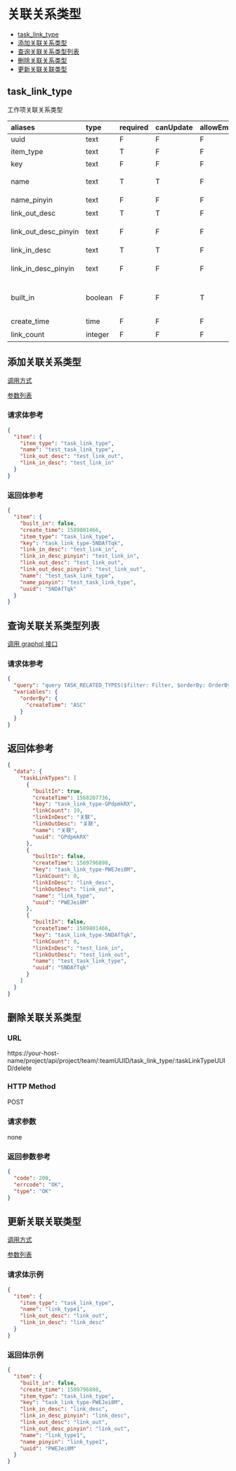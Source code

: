 # 关联关系类型

- [task_link_type](#task_link_type)
- [添加关联关系类型](#添加关联关系类型)
- [查询关联关系类型列表](#查询关联关系类型列表)
- [删除关联关系类型](#删除关联关系类型)
- [更新关联关联类型](#更新关联关联类型)

## task_link_type

工作项关联关系类型

| aliases              | type    | required | canUpdate | allowEmpty | description                |
| :------------------- | :------ | :------- | :-------- | :--------- | :------------------------- |
| uuid                 | text    | F        | F         | F          | [UUID]                     |
| item_type            | text    | T        | F         | F          | [Item 类型]                |
| key                  | text    | F        | F         | F          | [Item Key]                 |
| name                 | text    | T        | T         | F          | 关联类型名称               |
| name_pinyin          | text    | F        | F         | F          | [名称拼音]                 |
| link_out_desc        | text    | T        | T         | F          | 链出描述                   |
| link_out_desc_pinyin | text    | F        | F         | F          | [链入描述拼音]             |
| link_in_desc         | text    | T        | T         | F          | 链入描述                   |
| link_in_desc_pinyin  | text    | F        | F         | F          | [链入描述拼音]             |
| built_in             | boolean | F        | F         | T          | [是否系统内置任务关联类型] |
| create_time          | time    | F        | F         | F          | 创建时间                   |
| link_count           | integer | F        | F         | F          | [关联数]                   |

## 添加关联关系类型

[调用方式](../item.md#添加item)

[参数列表](#task_link_type)

### 请求体参考

```json
{
  "item": {
    "item_type": "task_link_type",
    "name": "test_task_link_type",
    "link_out_desc": "test_link_out",
    "link_in_desc": "test_link_in"
  }
}
```

### 返回体参考

```json
{
  "item": {
    "built_in": false,
    "create_time": 1589801466,
    "item_type": "task_link_type",
    "key": "task_link_type-5NDAfTqk",
    "link_in_desc": "test_link_in",
    "link_in_desc_pinyin": "test_link_in",
    "link_out_desc": "test_link_out",
    "link_out_desc_pinyin": "test_link_out",
    "name": "test_task_link_type",
    "name_pinyin": "test_task_link_type",
    "uuid": "5NDAfTqk"
  }
}
```

## 查询关联关系类型列表

[调用 graphql 接口](../../graphql/graphql.md#call_ones_graphql)

### 请求体参考

```json
{
  "query": "query TASK_RELATED_TYPES($filter: Filter, $orderBy: OrderBy) {\n    taskLinkTypes(filter: $filter, orderBy: $orderBy) {\n      key\n      uuid\n      name\n      builtIn\n      createTime\n      linkOutDesc\n      linkInDesc\n      linkCount\n    }\n  }",
  "variables": {
    "orderBy": {
      "createTime": "ASC"
    }
  }
}
```

## 返回体参考

```json
{
  "data": {
    "taskLinkTypes": [
      {
        "builtIn": true,
        "createTime": 1568207736,
        "key": "task_link_type-GPdpmkRX",
        "linkCount": 19,
        "linkInDesc": "关联",
        "linkOutDesc": "关联",
        "name": "关联",
        "uuid": "GPdpmkRX"
      },
      {
        "builtIn": false,
        "createTime": 1589796898,
        "key": "task_link_type-PWEJei8M",
        "linkCount": 0,
        "linkInDesc": "link_desc",
        "linkOutDesc": "link_out",
        "name": "link_type",
        "uuid": "PWEJei8M"
      },
      {
        "builtIn": false,
        "createTime": 1589801466,
        "key": "task_link_type-5NDAfTqk",
        "linkCount": 0,
        "linkInDesc": "test_link_in",
        "linkOutDesc": "test_link_out",
        "name": "test_task_link_type",
        "uuid": "5NDAfTqk"
      }
    ]
  }
}
```

## 删除关联关系类型

### URL

https://your-host-name/project/api/project/team/:teamUUID/task_link_type/:taskLinkTypeUUID/delete

### HTTP Method

POST

### 请求参数

none

### 返回参数参考

```json
{
  "code": 200,
  "errcode": "OK",
  "type": "OK"
}
```

## 更新关联关联类型

[调用方式](../item.md#更新item)

[参数列表](#task_link_type)

### 请求体示例

```json
{
  "item": {
    "item_type": "task_link_type",
    "name": "link_type1",
    "link_out_desc": "link_out",
    "link_in_desc": "link_desc"
  }
}
```

### 返回体示例

```json
{
  "item": {
    "built_in": false,
    "create_time": 1589796898,
    "item_type": "task_link_type",
    "key": "task_link_type-PWEJei8M",
    "link_in_desc": "link_desc",
    "link_in_desc_pinyin": "link_desc",
    "link_out_desc": "link_out",
    "link_out_desc_pinyin": "link_out",
    "name": "link_type1",
    "name_pinyin": "link_type1",
    "uuid": "PWEJei8M"
  }
}
```
